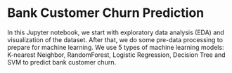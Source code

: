 # Bank Customer Churn Prediction
In this Jupyter notebook, we start with exploratory data analysis (EDA) and visualization of the dataset. After that, we do some pre-data processing to prepare for machine learning. We use 5 types of machine learning models: K-nearest Neighbor, RandomForest, Logistic Regression, Decision Tree and SVM to predict bank customer churn.
